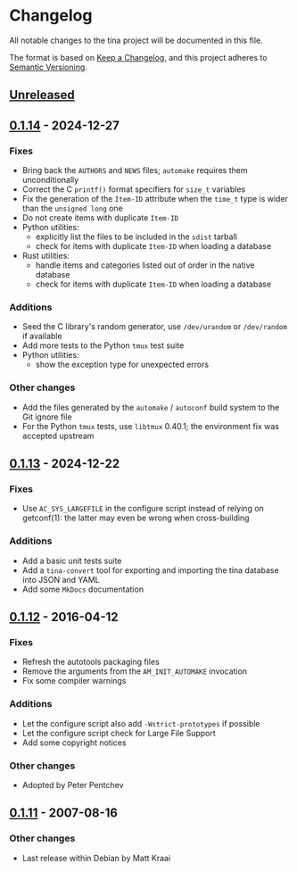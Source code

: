 <!--
SPDX-FileCopyrightText: Peter Pentchev <roam@ringlet.net>
SPDX-License-Identifier: GPL-2.0-or-later
-->

# Changelog

All notable changes to the tina project will be documented in this file.

The format is based on [Keep a Changelog](https://keepachangelog.com/en/1.1.0/),
and this project adheres to [Semantic Versioning](https://semver.org/spec/v2.0.0.html).

## [Unreleased]

## [0.1.14] - 2024-12-27

### Fixes

- Bring back the `AUTHORS` and `NEWS` files; `automake` requires them unconditionally
- Correct the C `printf()` format specifiers for `size_t` variables
- Fix the generation of the `Item-ID` attribute when the `time_t` type is wider than
  the `unsigned long` one
- Do not create items with duplicate `Item-ID`
- Python utilities:
    - explicitly list the files to be included in the `sdist` tarball
    - check for items with duplicate `Item-ID` when loading a database
- Rust utilities:
    - handle items and categories listed out of order in the native database
    - check for items with duplicate `Item-ID` when loading a database

### Additions

- Seed the C library's random generator, use `/dev/urandom` or `/dev/random` if available
- Add more tests to the Python `tmux` test suite
- Python utilities:
    - show the exception type for unexpected errors

### Other changes

- Add the files generated by the `automake` / `autoconf` build system to the Git ignore file
- For the Python `tmux` tests, use `libtmux` 0.40.1; the environment fix was accepted upstream

## [0.1.13] - 2024-12-22

### Fixes

- Use `AC_SYS_LARGEFILE` in the configure script instead of relying on
  getconf(1): the latter may even be wrong when cross-building

### Additions

- Add a basic unit tests suite
- Add a `tina-convert` tool for exporting and importing the tina
  database into JSON and YAML
- Add some `MkDocs` documentation

## [0.1.12] - 2016-04-12

### Fixes

- Refresh the autotools packaging files
- Remove the arguments from the `AM_INIT_AUTOMAKE` invocation
- Fix some compiler warnings

### Additions

- Let the configure script also add `-Wstrict-prototypes` if possible
- Let the configure script check for Large File Support
- Add some copyright notices

### Other changes

- Adopted by Peter Pentchev

## [0.1.11] - 2007-08-16

### Other changes

- Last release within Debian by Matt Kraai

[Unreleased]: https://gitlab.com/tina-mgr/tina-mgr/-/compare/release%2F0.1.14...master
[0.1.14]: https://gitlab.com/tina-mgr/tina-mgr/-/tags/release%2F0.1.14
[0.1.13]: https://gitlab.com/tina-mgr/tina-mgr/-/tags/release%2F0.1.13
[0.1.12]: https://gitlab.com/tina-mgr/tina-mgr/-/tags/release%2F0.1.12
[0.1.11]: https://gitlab.com/tina-mgr/tina-mgr/-/tags/debian%2F0.1.11
